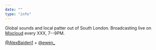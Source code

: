 ```yaml
---
date: ""
type: "info"
---
```


Global sounds and local patter out of South London. Broadcasting live on [Mixcloud](https://www.mixcloud.com/CLOUD696/) every XXX, 7--9PM.

[@AlexBaiden1](https://twitter.com/AlexBaiden1) + [@ewen_](https://twitter.com/ewen_)

